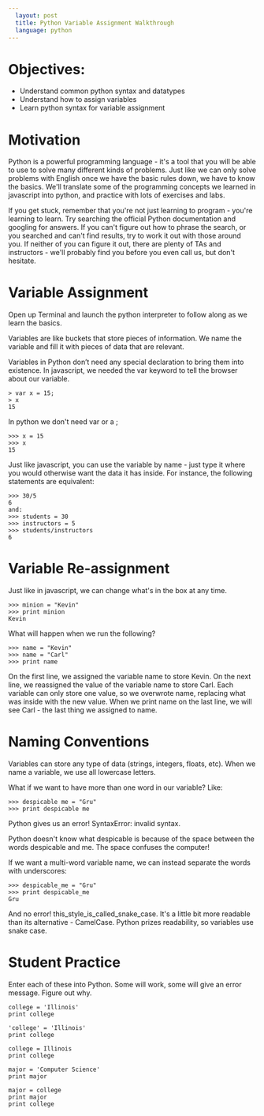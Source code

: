 ```yaml
---
  layout: post
  title: Python Variable Assignment Walkthrough
  language: python
---
```

# Objectives:

+ Understand common python syntax and datatypes
+ Understand how to assign variables
+ Learn python syntax for variable assignment

# Motivation
Python is a powerful programming language - it's a tool that you will be able to use to solve many different kinds of problems. Just like we can only solve problems with English once we have the basic rules down, we have to know the basics. We'll translate some of the programming concepts we learned in javascript into python, and practice with lots of exercises and labs.

If you get stuck, remember that you're not just learning to program - you're learning to learn. Try searching the official Python documentation and googling for answers. If you can't figure out how to phrase the search, or you searched and can't find results, try to work it out with those around you. If neither of you can figure it out, there are plenty of TAs and instructors - we'll probably find you before you even call us, but don't hesitate.

# Variable Assignment
Open up Terminal and launch the python interpreter to follow along as we learn the basics.

Variables are like buckets that store pieces of information. We name the variable and fill it with pieces of data that are relevant.

Variables in Python don’t need any special declaration to bring them into existence. In javascript, we needed the var keyword to tell the browser about our variable.
```
> var x = 15;
> x
15
```
In python we don't need var or a ;
```
>>> x = 15
>>> x
15
```
Just like javascript, you can use the variable by name - just type it where you would otherwise want the data it has inside. For instance, the following statements are equivalent:
```
>>> 30/5
6
and:
>>> students = 30
>>> instructors = 5
>>> students/instructors
6
```
#  Variable Re-assignment
Just like in javascript, we can change what's in the box at any time.
```
>>> minion = "Kevin"
>>> print minion
Kevin
```
What will happen when we run the following?
```
>>> name = "Kevin"
>>> name = "Carl"
>>> print name
```

On the first line, we assigned the variable name to store Kevin. On the next line, we reassigned the value of the variable name to store Carl. Each variable can only store one value, so we overwrote name, replacing what was inside with the new value. When we print name on the last line, we will see Carl - the last thing we assigned to name.

# Naming Conventions

Variables can store any type of data (strings, integers, floats, etc). When we name a variable, we use all lowercase letters.

What if we want to have more than one word in our variable? Like:
```
>>> despicable me = "Gru"
>>> print despicable me
```
Python gives us an error!
SyntaxError: invalid syntax.

Python doesn't know what despicable is because of the space between the words despicable and me. The space confuses the computer!

If we want a multi-word variable name, we can instead separate the words with underscores:
```
>>> despicable_me = "Gru"
>>> print despicable_me
Gru
```
And no error! this_style_is_called_snake_case. It's a little bit more readable than its alternative - CamelCase. Python prizes readability, so variables use snake case.

# Student Practice
Enter each of these into Python.  Some will work, some will give an error message.  Figure out why.
```
college = 'Illinois'
print college
```
```
'college' = 'Illinois'
print college
```
```
college = Illinois
print college
```
```
major = 'Computer Science'
print major
```
```
major = college
print major
print college
```
